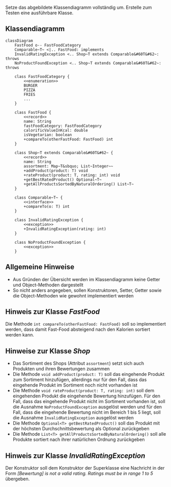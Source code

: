 Setze das abgebildete Klassendiagramm vollständig um. Erstelle zum Testen eine
ausführbare Klasse.

## Klassendiagramm

```mermaid
classDiagram
    FastFood o-- FastFoodCategory
    Comparable~T~ <|.. FastFood: implements
    InvalidRatingException <.. Shop~T extends Comparable&#60T&#62~: throws
    NoProductFoundException <.. Shop~T extends Comparable&#60T&#62~: throws

    class FastFoodCategory {
        <<enumeration>>
        BURGER
        PIZZA
        FRIES
        ...
    }

    class FastFood {
        <<record>>
        name: String
        fastFoodCategory: FastFoodCategory
        calorificValueInKcal: double
        isVegetarian: boolean
        +compareTo(otherFastFood: FastFood) int
    }

    class Shop~T extends Comparable&#60T&#62~ {
        <<record>>
        name: String
        assortment: Map~T&sbquo; List~Integer~~
        +addProduct(product: T) void
        +rateProduct(product: T, rating: int) void
        +getBestRatedProduct() Optional~T~
        +getAllProductsSortedByNaturalOrdering() List~T~
    }

    class Comparable~T~ {
        <<interface>>
        +compareTo(o: T) int
    }

    class InvalidRatingException {
        <<exception>>
        +InvalidRatingException(rating: int)
    }

    class NoProductFoundException {
        <<exception>>
    }
```

## Allgemeine Hinweise

- Aus Gründen der Übersicht werden im Klassendiagramm keine Getter und
  Object-Methoden dargestellt
- So nicht anders angegeben, sollen Konstruktoren, Setter, Getter sowie die
  Object-Methoden wie gewohnt implementiert werden

## Hinweis zur Klasse _FastFood_

Die Methode `int compareTo(otherFastFood: FastFood)` soll so implementiert
werden, dass damit Fast-Food absteigend nach den Kalorien sortiert werden kann.

## Hinweise zur Klasse _Shop_

- Das Sortiment des Shops (Attribut `assortment`) setzt sich auch Produkten und
  ihren Bewertungen zusammen
- Die Methode `void addProduct(product: T)` soll das eingehende Produkt zum
  Sortiment hinzufügen, allerdings nur für den Fall, dass das eingehende Produkt
  im Sortiment noch nicht vorhanden ist
- Die Methode `void rateProduct(product: T, rating: int)` soll dem eingehenden
  Produkt die eingehende Bewertung hinzufügen. Für den Fall, dass das eingehende
  Produkt nicht im Sortiment vorhanden ist, soll die Ausnahme
  `NoProductFoundException` ausgelöst werden und für den Fall, dass die
  eingehende Bewertung nicht im Bereich 1 bis 5 liegt, soll die Ausnahme
  `InvalidRatingException` ausgelöst werden
- Die Methode `Optional<T> getBestRatedProduct()` soll das Produkt mit der
  höchsten Durchschnittsbewertung als Optional zurückgeben
- Die Methode `List<T> getAllProductsSortedByNaturalOrdering()` soll alle
  Produkte sortiert nach ihrer natürlichen Ordnung zurückgeben

## Hinweis zur Klasse _InvalidRatingException_

Der Konstruktor soll dem Konstruktor der Superklasse eine Nachricht in der Form
_[Bewertung] is not a valid rating. Ratings must be in range 1 to 5_ übergeben.
